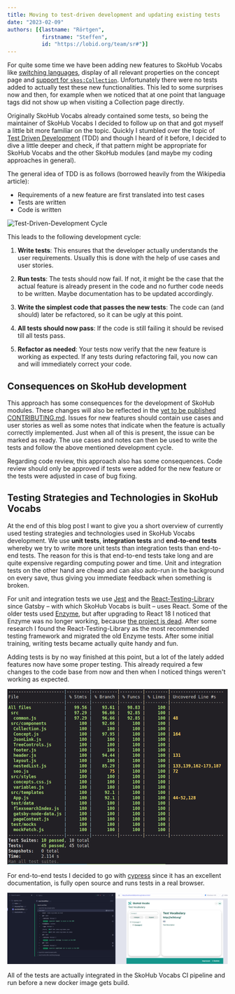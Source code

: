 ```yaml
---
title: Moving to test-driven development and updating existing tests
date: "2023-02-09"
authors: [{lastname: "Rörtgen",
           firstname: "Steffen",
           id: "https://lobid.org/team/sr#"}]
---
```


For quite some time we have been adding new features to SkoHub Vocabs like [switching languages](https://github.com/skohub-io/skohub-vocabs/issues/79), display of all relevant properties on the concept page and [support for `skos:Collection`](https://github.com/skohub-io/skohub-vocabs/issues/159). Unfortunately there were no tests added to actually test these new functionalities. This led to some surprises now and then, for example when we noticed that at one point that language tags did not show up when visiting a Collection page directly.

Originally SkoHub Vocabs already contained some tests, so being the maintainer of SkoHub Vocabs I decided to follow up on that and got myself a little bit more familiar on the topic. Quickly I stumbled over the topic of [Test Driven Development](https://en.wikipedia.org/wiki/Test-driven_development) (TDD) and though I heard of it before, I decided to dive a little deeper and check, if that pattern might be appropriate for SkoHub Vocabs and the other SkoHub modules (and maybe my coding approaches in general).

The general idea of TDD is as follows (borrowed heavily from the Wikipedia article):

- Requirements of a new feature are first translated into test cases
- Tests are written
- Code is written

![Test-Driven-Development Cycle](/TDD_Global_Lifecycle.png)

This leads to the following development cycle:

1. **Write tests**: This ensures that the developer actually understands the user requirements. Usually this is done with the help of use cases and user stories.

2. **Run tests**: The tests should now fail. If not, it might be the case that the actual feature is already present in the code and no further code needs to be written. Maybe documentation has to be updated accordingly.

3. **Write the simplest code that passes the new tests**: The code can (and should) later be refactored, so it can be ugly at this point. 

4. **All tests should now pass**: If the code is still failing it should be revised till all tests pass.

5. **Refactor as needed**: Your tests now verify that the new feature is working as expected. If any tests during refactoring fail, you now can and will immediately correct your code.

## Consequences on SkoHub development

This approach has some consequences for the development of SkoHub modules.
These changes will also be reflected in the [yet to be published CONTRIBUTING.md](https://github.com/skohub-io/skohub-vocabs/issues/242).
Issues for new features should contain use cases and user stories as well as some notes that indicate when the feature is actually correctly implemented.
Just when all of this is present, the issue can be marked as ready.
The use cases and notes can then be used to write the tests and follow the above mentioned development cycle.

Regarding code review, this approach also has some consequences. Code review should only be approved if tests were added for the new feature or the tests were adjusted in case of bug fixing.

## Testing Strategies and Technologies in SkoHub Vocabs

At the end of this blog post I want to give you a short overview of currently used testing strategies and technologies used in SkoHub Vocabs development. We use **unit tests**, **integration tests** and **end-to-end tests** whereby we try to write more unit tests than integration tests than end-to-end tests. The reason for this is that end-to-end tests take long and are quite expensive regarding computing power and time. Unit and integration tests on the other hand are cheap and can also auto-run in the background on every save, thus giving you immediate feedback when something is broken.

For unit and integration tests we use [Jest](https://jestjs.io/) and the [React-Testing-Library](https://testing-library.com/docs/react-testing-library/intro) since Gatsby – with which SkoHub Vocabs is built – uses React.
Some of the older tests used [Enzyme](https://enzymejs.github.io/enzyme/), but after upgrading to React 18 I noticed that Enzyme was no longer working, because [the project is dead](https://dev.to/wojtekmaj/enzyme-is-dead-now-what-ekl).
After some research I found the React-Testing-Library as the most recommended testing framework and migrated the old Enzyme tests.
After some initial training, writing tests became actually quite handy and fun.

Adding tests is by no way finished at this point, but a lot of the lately added features now have some proper testing. This already required a few changes to the code base from now and then when I noticed things weren't working as expected.

![Test Coverage in SkoHub Vocabs](test_coverage.png "Current test coverage in SkoHub Vocabs")

For end-to-end tests I decided to go with [cypress](https://www.cypress.io/) since it has an excellent documentation, is fully open source and runs tests in a real browser.

![Test in Cypress](cypress.png "Example of Tests running in Cypress. On the left you see the test and can also jump forth and back between states, on the right you see the rendered HTML page")

All of the tests are actually integrated in the SkoHub Vocabs CI pipeline and run before a new docker image gets build.

